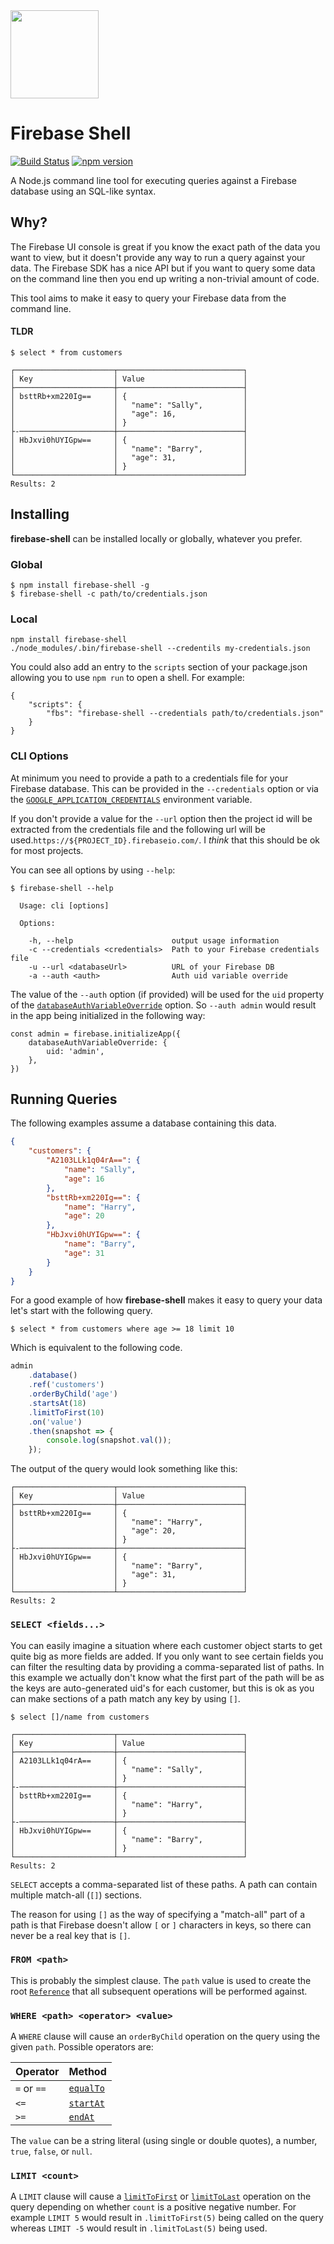 <div><img height="141" src="https://cloud.githubusercontent.com/assets/1671025/25864392/31541d12-34e7-11e7-9bed-aec2c1a2ef5d.png" /></div>

# Firebase Shell
[![Build Status](https://img.shields.io/travis/echo-health/firebase-shell/master.svg?style=flat)](https://travis-ci.org/echo-health/firebase-shell) [![npm version](https://img.shields.io/npm/v/firebase-shell.svg?style=flat)](https://www.npmjs.com/package/firebase-shell)

A Node.js command line tool for executing queries against a Firebase database using an SQL-like syntax.

## Why?

The Firebase UI console is great if you know the exact path of the data you want to view, but it doesn't provide any way to run a query against your data. The Firebase SDK has a nice API but if you want to query some data on the command line then you end up writing a non-trivial amount of code.

This tool aims to make it easy to query your Firebase data from the command line.

#### TLDR
```
$ select * from customers

┌──────────────────────┬────────────────────────────┐
│ Key                  │ Value                      │
├──────────────────────┼────────────────────────────┤
│ bsttRb+xm220Ig==     │ {                          │
│                      │   "name": "Sally",         │
│                      │   "age": 16,               │
│                      │ }                          │
├-─────────────────────┼────────────────────────────┤
│ HbJxvi0hUYIGpw==     │ {                          │
│                      │   "name": "Barry",         │
│                      │   "age": 31,               │
│                      │ }                          │
└──────────────────────┴────────────────────────────┘
Results: 2
```

## Installing
**firebase-shell** can be installed locally or globally, whatever you prefer.

### Global
```
$ npm install firebase-shell -g
$ firebase-shell -c path/to/credentials.json
```

### Local
```
npm install firebase-shell
./node_modules/.bin/firebase-shell --credentils my-credentials.json
```

You could also add an entry to the `scripts` section of your package.json allowing you to use `npm run` to open a shell. For example:

```
{
    "scripts": {
        "fbs": "firebase-shell --credentials path/to/credentials.json"
    }
}
```

### CLI Options
At minimum you need to provide a path to a credentials file for your Firebase database. This can be provided in the `--credentials` option or via the [`GOOGLE_APPLICATION_CREDENTIALS`](https://developers.google.com/identity/protocols/application-default-credentials) environment variable.

If you don't provide a value for the `--url` option then the project id will be extracted from the credentials file and the following url will be used.`https://${PROJECT_ID}.firebaseio.com/`. I _think_ that this should be ok for most projects.

You can see all options by using `--help`:

```
$ firebase-shell --help

  Usage: cli [options]

  Options:

    -h, --help                      output usage information
    -c --credentials <credentials>  Path to your Firebase credentials file
    -u --url <databaseUrl>          URL of your Firebase DB
    -a --auth <auth>                Auth uid variable override
```

The value of the `--auth` option (if provided) will be used for the `uid` property of the [`databaseAuthVariableOverride`](https://firebase.google.com/docs/reference/admin/node/admin.app.AppOptions#databaseAuthVariableOverride) option. So `--auth admin` would result in the app being initialized in the following way:

```
const admin = firebase.initializeApp({
    databaseAuthVariableOverride: {
        uid: 'admin',
    },
})
```

## Running Queries
The following examples assume a database containing this data.

```json
{
    "customers": {
        "A2103LLk1q04rA==": {
            "name": "Sally",
            "age": 16
        },
        "bsttRb+xm220Ig==": {
            "name": "Harry",
            "age": 20
        },
        "HbJxvi0hUYIGpw==": {
            "name": "Barry",
            "age": 31
        }
    }
}
```

For a good example of how **firebase-shell** makes it easy to query your data let's start with the following query.

```
$ select * from customers where age >= 18 limit 10
```

Which is equivalent to the following code.

```js
admin
    .database()
    .ref('customers')
    .orderByChild('age')
    .startsAt(18)
    .limitToFirst(10)
    .on('value')
    .then(snapshot => {
        console.log(snapshot.val());
    });
```

The output of the query would look something like this:

```
┌──────────────────────┬────────────────────────────┐
│ Key                  │ Value                      │
├──────────────────────┼────────────────────────────┤
│ bsttRb+xm220Ig==     │ {                          │
│                      │   "name": "Harry",         │
│                      │   "age": 20,               │
│                      │ }                          │
├-─────────────────────┼────────────────────────────┤
│ HbJxvi0hUYIGpw==     │ {                          │
│                      │   "name": "Barry",         │
│                      │   "age": 31,               │
│                      │ }                          │
└──────────────────────┴────────────────────────────┘
Results: 2
```

### `SELECT <fields...>`

You can easily imagine a situation where each customer object starts to get quite big as more fields are added. If you only want to see certain fields you can filter the resulting data by providing a comma-separated list of paths. In this example we actually don't know what the first part of the path will be as the keys are auto-generated uid's for each customer, but this is ok as you can make sections of a path match any key by using `[]`.

```
$ select []/name from customers

┌──────────────────────┬────────────────────────────┐
│ Key                  │ Value                      │
├──────────────────────┼────────────────────────────┤
│ A2103LLk1q04rA==     │ {                          │
│                      │   "name": "Sally",         │
│                      │ }                          │
├-─────────────────────┼────────────────────────────┤
│ bsttRb+xm220Ig==     │ {                          │
│                      │   "name": "Harry",         │
│                      │ }                          │
├-─────────────────────┼────────────────────────────┤
│ HbJxvi0hUYIGpw==     │ {                          │
│                      │   "name": "Barry",         │
│                      │ }                          │
└──────────────────────┴────────────────────────────┘
Results: 2
```

`SELECT` accepts a comma-separated list of these paths. A path can contain multiple match-all (`[]`) sections.

The reason for using `[]` as the way of specifying a "match-all" part of a path is that Firebase doesn't allow `[` or `]` characters in keys, so there can never be a real key that is `[]`.

### `FROM <path>`

This is probably the simplest clause. The `path` value is used to create the root [`Reference`](https://firebase.google.com/docs/reference/admin/node/admin.database.Reference) that all subsequent operations will be performed against.

### `WHERE <path> <operator> <value>`

A `WHERE` clause will cause an `orderByChild` operation on the query using the given `path`. Possible operators are:

Operator     | Method
------------ | -------------
`=` or `==`  | [`equalTo`](https://firebase.google.com/docs/reference/admin/node/admin.database.Reference#equalTo)
`<=`         | [`startAt`](https://firebase.google.com/docs/reference/admin/node/admin.database.Reference#startAt)
`>=`         | [`endAt`](https://firebase.google.com/docs/reference/admin/node/admin.database.Reference#endAt)

The `value` can be a string literal (using single or double quotes), a number, `true`, `false`, or `null`.

### `LIMIT <count>`

A `LIMIT` clause will cause a [`limitToFirst`](https://firebase.google.com/docs/reference/admin/node/admin.database.Reference#limitToFirst) or [`limitToLast`](https://firebase.google.com/docs/reference/admin/node/admin.database.Reference#limitToLast) operation on the query depending on whether `count` is a positive negative number. For example `LIMIT 5` would result in `.limitToFirst(5)` being called on the query whereas `LIMIT -5` would result in `.limitToLast(5)` being used.